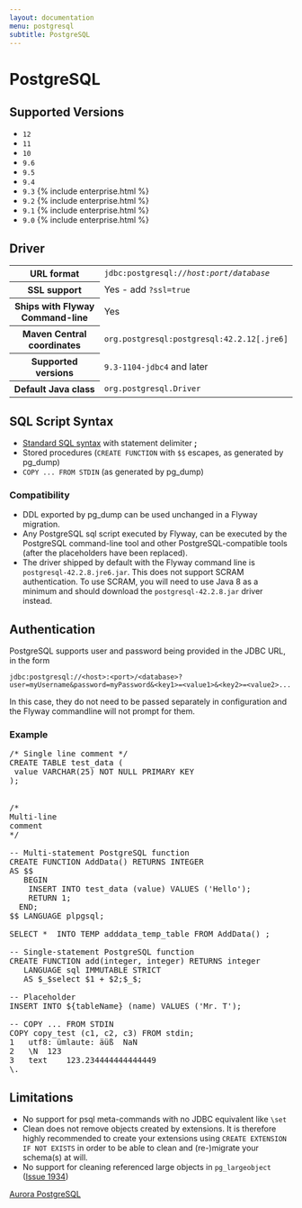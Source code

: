 ```yaml
---
layout: documentation
menu: postgresql
subtitle: PostgreSQL
---
```

# PostgreSQL

## Supported Versions

- `12`
- `11`
- `10`
- `9.6`
- `9.5`
- `9.4` 
- `9.3` {% include enterprise.html %}
- `9.2` {% include enterprise.html %}
- `9.1` {% include enterprise.html %}
- `9.0` {% include enterprise.html %}

## Driver

<table class="table">
<tr>
<th>URL format</th>
<td><code>jdbc:postgresql://<i>host</i>:<i>port</i>/<i>database</i></code></td>
</tr>
<tr>
<th>SSL support</th>
<td>Yes - add <code>?ssl=true</code></td>
</tr>
<tr>
<th>Ships with Flyway Command-line</th>
<td>Yes</td>
</tr>
<tr>
<th>Maven Central coordinates</th>
<td><code>org.postgresql:postgresql:42.2.12[.jre6]</code></td>
</tr>
<tr>
<th>Supported versions</th>
<td><code>9.3-1104-jdbc4</code> and later</td>
</tr>
<tr>
<th>Default Java class</th>
<td><code>org.postgresql.Driver</code></td>
</tr>
</table>

## SQL Script Syntax

- [Standard SQL syntax](/documentation/migrations#sql-based-migrations#syntax) with statement delimiter **;**
- Stored procedures (`CREATE FUNCTION` with `$$` escapes, as generated by pg_dump)
- `COPY ... FROM STDIN` (as generated by pg_dump)

### Compatibility

- DDL exported by pg_dump can be used unchanged in a Flyway migration.
- Any PostgreSQL sql script executed by Flyway, can be executed by the PostgreSQL command-line tool and other
        PostgreSQL-compatible tools (after the placeholders have been replaced).
- The driver shipped by default with the Flyway command line is <code>postgresql-42.2.8.jre6.jar</code>. This does
not support SCRAM authentication. To use SCRAM, you will need to use Java 8 as a minimum and 
should download the <code>postgresql-42.2.8.jar</code> driver instead. 

## Authentication

PostgreSQL supports user and password being provided in the JDBC URL, in the form

`jdbc:postgresql://<host>:<port>/<database>?user=myUsername&password=myPassword&<key1>=<value1>&<key2>=<value2>...`

In this case, they do not need to be passed separately in configuration and the Flyway commandline will not prompt for them.

### Example

<pre class="prettyprint">/* Single line comment */
CREATE TABLE test_data (
 value VARCHAR(25) NOT NULL PRIMARY KEY
);


/*
Multi-line
comment
*/

-- Multi-statement PostgreSQL function
CREATE FUNCTION AddData() RETURNS INTEGER
AS $$
   BEGIN
    INSERT INTO test_data (value) VALUES ('Hello');
    RETURN 1;
  END;
$$ LANGUAGE plpgsql;

SELECT *  INTO TEMP adddata_temp_table FROM AddData() ;

-- Single-statement PostgreSQL function
CREATE FUNCTION add(integer, integer) RETURNS integer
   LANGUAGE sql IMMUTABLE STRICT
   AS $_$select $1 + $2;$_$;

-- Placeholder
INSERT INTO ${tableName} (name) VALUES ('Mr. T');

-- COPY ... FROM STDIN
COPY copy_test (c1, c2, c3) FROM stdin;
1	utf8: ümlaute: äüß	NaN
2	\N	123
3	text	123.234444444444449
\.</pre>

## Limitations

- No support for psql meta-commands with no JDBC equivalent like `\set`
- Clean does not remove objects created by extensions. It is therefore highly recommended to create your extensions
 using `CREATE EXTENSION IF NOT EXISTS` in order to be able to clean and (re-)migrate your schema(s) at will.
- No support for cleaning referenced large objects in `pg_largeobject` ([Issue 1934](https://github.com/flyway/flyway/issues/1934))

<p class="next-steps">
    <a class="btn btn-primary" href="/documentation/database/aurora-postgresql">Aurora PostgreSQL <i class="fa fa-arrow-right"></i></a>
</p>
